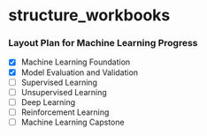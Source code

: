 # structure_workbooks
### Layout Plan for Machine Learning Progress
- [x] Machine Learning Foundation
- [x] Model Evaluation and Validation
- [ ] Supervised Learning
- [ ] Unsupervised Learning
- [ ] Deep Learning
- [ ] Reinforcement Learning
- [ ] Machine Learning Capstone
